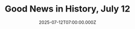 ---
title: "Good News in History, July 12"
date: 2025-07-12T07:00:00.000Z
category: Human Kindness
externalLink: "https://www.goodnewsnetwork.org/good-news-on-this-day-in-history-july-12/"
image: ""
excerpt: "130 years ago, the architect, visionary, and writer Buckminster Fuller was born. Fuller developed numerous inventions, mainly architectural designs, and popularized the widely known geodesic dome structural shape, which he most famously used to design the Montreal Biosphere. Soaking with honors, awards, and appointments, Fuller published 30 books in his life, invented numerous words, and […] The post Good News…"
---
